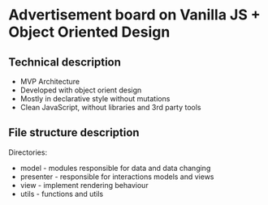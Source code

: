 # Advertisement board on Vanilla JS + Object Oriented Design

## Technical description

* MVP Architecture
* Developed with object orient design
* Mostly in declarative style without mutations
* Clean JavaScript, without libraries and 3rd party tools

## File structure description
 
Directories:
 * model - modules responsible for data and data changing
 * presenter - responsible for interactions models and views
 * view - implement rendering behaviour
 * utils - functions and utils
